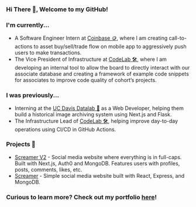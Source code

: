 ### Hi There 👋, Welcome to my GitHub!

### I'm currently...
- A Software Engineer Intern at [Coinbase 🪙](https://www.coinbase.com/), where I am creating call-to-actions to asset buy/sell/trade flow on mobile app to aggressively push users to make transactions.
- The Vice President of Infrastructure at [CodeLab 🛠](https://www.codelabdavis.com/), where I am developing an internal tool to allow the board to directly interact with our associate database and creating a framework of example code snippets for associates to improve code quality of cohort’s projects.

### I was previously...
- Interning at the [UC Davis Datalab 🧪](https://datalab.ucdavis.edu/) as a Web Developer, helping them build a historical image archiving system using Next.js and Flask.  
- The Infrastructure Lead of [CodeLab 🛠](https://www.codelabdavis.com/), helping improve day-to-day operations using CI/CD in GitHub Actions.

### Projects 🧰
- [Screamer V2](https://github.com/keith-loww/screamer-v2) - Social media website where everything is in full-caps. Built with Next.js, Auth0 and MongoDB. Features users with profiles, posts, comments, likes, etc.
- [Screamer](https://github.com/keith-loww/screamer) - Simple social media website built with React, Express, and MongoDB.


### Curious to learn more? Check out my portfolio [here](https://keith-loww.github.io/keith-low-portfolio/)!
